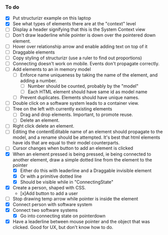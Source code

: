 ### To do
- [x] Put structurizr example on this laptop
- [x] See what types of elements there are at the "context" level
- [ ] Display a header signifying that this is the System Context view
- [ ] Don't draw leaderline while pointer is down over the pointered down element.
- [ ] Hover over relationship arrow and enable adding text on top of it
- [ ] Draggable elements
- [ ] Copy styling of structurizr (use a ruler to find out proportions)
- [ ] Connecting doesn't work on mobile. Events don't propagate correctly.
- [ ] Add elements to an in memory model
	- [ ] Enforce name uniqueness by taking the name of the element, and adding a number.
		- [ ] Number should be counted, probably by the "model"
		- [ ] Each HTML element should have same id as model name 
	- [ ] Prevent duplicates. Elements should have unique names.
- [ ] Double click on a software system leads to a container view.
- [ ] Tree on the left with currently existing elements
	- [ ] Drag and drop elements. Important, to promote reuse.
	- [ ] Delete an element.
- [ ] Right click delete an element.
- [ ] Editing the contentEditable name of an element should propagate to the model, and a rename should be attempted. It's best that html elements have ids that are equal to their model counterparts.
- [ ] Cursor changes when button to add an element is clicked
- [x] When an element pressed is being pressed, ie being connected to another element, draw a simple dotted line from the element to the pointer
	- [x] Either do this with leaderline and a Draggable invisible element
	- [x] Or with a primitive dotted line
	- [x] Should be visible while in "ConnectingState"
- [x] Create a person, shaped with CSS.
	- [x]Add button to add a user
- [ ] Stop drawing temp arrow while pointer is inside the element 
- [x] Connect person with software system
- [x] Connect two software systems
    - [x] Go into connecting state on pointerdown
- [x] Have a leaderline between mouse pointer and the object that was clicked. Good for UX, but don't know how to do.
